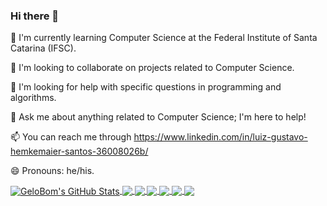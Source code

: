### Hi there 👋

🌱 I'm currently learning Computer Science at the Federal Institute of Santa Catarina (IFSC).

👯 I'm looking to collaborate on projects related to Computer Science.

🤔 I'm looking for help with specific questions in programming and algorithms.

💬 Ask me about anything related to Computer Science; I'm here to help!

📫 You can reach me through https://www.linkedin.com/in/luiz-gustavo-hemkemaier-santos-36008026b/

😄 Pronouns: he/his.

<a href="https://github.com/GeloBom">
  <img align="center" src="https://github-readme-stats.vercel.app/api?username=GeloBom&show_icons=true&line_height=27&count_private=true&title_color=ffffff&text_color=c9cacc&icon_color=2bbc8a&bg_color=1d1f21" alt="GeloBom's GitHub Stats" />
</a>

<!--- Repositories Highlights -->

<a href="https://github.com/GeloBom/dotfiles">
  <img align="center" src="https://github-readme-stats.vercel.app/api/pin/?username=GeloBom&repo=dotfiles&title_color=ffffff&text_color=c9cacc&icon_color=2bbc8a&bg_color=1d1f21" />
</a>

<a href="https://github.com/GeloBom/LeetCode">
  <img align="center" src="https://github-readme-stats.vercel.app/api/pin/?username=GeloBom&repo=LeetCode&title_color=ffffff&text_color=c9cacc&icon_color=2bbc8a&bg_color=1d1f21" />
</a>

<a href="https://github.com/GeloBom/acn_r">
  <img align="center" src="https://github-readme-stats.vercel.app/api/pin/?username=GeloBom&repo=acn_r&title_color=ffffff&text_color=c9cacc&icon_color=2bbc8a&bg_color=1d1f21" />
</a>

<a href="https://github.com/GeloBom/BusinessCardRayTracer">
  <img align="center" src="https://github-readme-stats.vercel.app/api/pin/?username=GeloBom&repo=BusinessCardRayTracer&title_color=ffffff&text_color=c9cacc&icon_color=2bbc8a&bg_color=1d1f21" />
</a>

<a href="https://github.com/GeloBom/Carpilator">
  <img align="center" src="https://github-readme-stats.vercel.app/api/pin/?username=GeloBom&repo=Carpilator&title_color=ffffff&text_color=c9cacc&icon_color=2bbc8a&bg_color=1d1f21" />
</a>

<a href="https://github.com/GeloBom/Rech-a-Car.Core">
  <img align="center" src="https://github-readme-stats.vercel.app/api/pin/?username=GeloBom&repo=Rech-a-Car.Core&title_color=ffffff&text_color=c9cacc&icon_color=2bbc8a&bg_color=1d1f21" />
</a>
